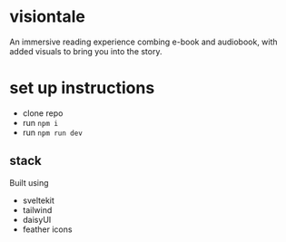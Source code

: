 # visiontale

An immersive reading experience combing e-book and audiobook, with added visuals to bring you into the story.

# set up instructions

- clone repo
- run `npm i`
- run `npm run dev`

## stack

Built using

- sveltekit
- tailwind
- daisyUI
- feather icons
